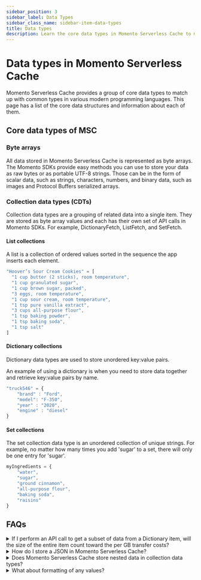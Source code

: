 ```yaml
---
sidebar_position: 3
sidebar_label: Data Types
sidebar_class_name: sidebar-item-data-types
title: Data types
description: Learn the core data types in Momento Serverless Cache to match up with common types in various modern programming languages and information about each of them.
---
```


# Data types in Momento Serverless Cache
Momento Serverless Cache provides a group of core data types to match up with common types in various modern programming languages. This page has a list of the core data structures and information about each of them.

## Core data types of MSC

### Byte arrays
All data stored in Momento Serverless Cache is represented as byte arrays. The Momento SDKs provide easy methods you can use to store your data as raw bytes or as portable UTF-8 strings. Those can be in the form of scalar data, such as strings, characters, numbers, and binary data, such as images and Protocol Buffers serialized arrays.

### Collection data types (CDTs)
Collection data types are a grouping of related data into a single item. They are stored as byte array values and each has their own set of API calls in Momento SDKs. For example, DictionaryFetch, ListFetch, and SetFetch.

#### List collections
A list is a collection of ordered values sorted in the sequence the app inserts each element.

```Javascript
"Hoover’s Sour Cream Cookies" = [
  "1 cup butter (2 sticks), room temperature", 
  "1 cup granulated sugar",
  "1 cup brown sugar, packed",
  "3 eggs, room temperature",
  "1 cup sour cream, room temperature",
  "1 tsp pure vanilla extract",
  "3 cups all-purpose flour",
  "1 tsp baking powder",
  "1 tsp baking soda",
  "1 tsp salt"
]
```

#### Dictionary collections
Dictionary data types are used to store unordered key:value pairs.

An example of using a dictionary is when you need to store data together and retrieve key:value pairs by name.
```Javascript
"truck546" = {
    "brand" : "Ford", 
    "model": "F-350",
    "year" : "2020",
    "engine" : "diesel"
}
```
#### Set collections
The set collection data type is an unordered collection of unique strings. For example, no matter how many times you add 'sugar' to a set, there will only be one entry for 'sugar'.
```Javascript
myIngredients = {
    "water",
    "sugar",
    "ground cinnamon",
    "all-purpose flour",
    "baking soda",
    "raisins"
}
```
## FAQs
<details>
  <summary>If I perform an API call to get a subset of data from a Dictionary item, will the size of the entire item count toward the per GB transfer costs?</summary>

No, it will not. For example, if you perform the API call DictionaryGetField to get one 5-kilobyte field in a dictionary where the entire dictionary item is 50 kilobytes, only 5 kilobytes count towards my per GB transfer costs.
</details>

<details>
  <summary>How do I store a JSON in Momento Serverless Cache?</summary>
Answer: Use your favorite JSON library to serialize the JSON document into a byte array and insert that byte array into Momento Serverless Cache.
</details>

<details>
  <summary>Does Momento Serverless Cache store nested data in collection data types?</summary>
Answer: Not directly. Your best option is to store this data as a JSON object and then use your favorite JSON library to serialize the JSON document into a byte array and insert that byte array into Momento Serverless Cache.
</details>

<details>
  <summary>What about formatting of any values?</summary>
Answer: Values used with increment API calls must be stored as a UTF-8 string representing a base 10 integer. If they are not in that format, those API calls will throw a formatting error.
</details>